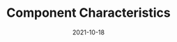 ﻿---
title: Component Characteristics
toc: false
type: specs
layout:  package
date: "2021-10-18"
draft: false
specification: VEC
version: 1.2.1
documentType: "Recommendation"
elementType:  Package
menu:
  VEC-1.2.1:    
    identifier: component-characteristics
    weight: 1005 

# Prev/next pager order (if `docs_section_pager` enabled in `params.toml`)
weight: 1005
---
